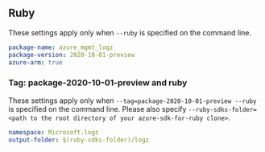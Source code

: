 ## Ruby

These settings apply only when `--ruby` is specified on the command line.

```yaml
package-name: azure_mgmt_logz
package-version: 2020-10-01-preview
azure-arm: true
```

### Tag: package-2020-10-01-preview and ruby

These settings apply only when `--tag=package-2020-10-01-preview --ruby` is specified on the command line.
Please also specify `--ruby-sdks-folder=<path to the root directory of your azure-sdk-for-ruby clone>`.

```yaml $(tag) == 'package-2020-10-01-preview' && $(ruby)
namespace: Microsoft.logz
output-folder: $(ruby-sdks-folder)/logz
```
